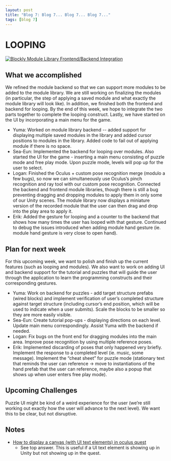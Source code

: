 ```yaml
---
layout: post
title: "Blog 7: Blog 7... Blog 7... Blog 7..."
tags: [blog 7]
---
```


# LOOPING

[![Blockly Module Library Frontend/Backend Integration](http://img.youtube.com/vi/PZqtstq6ejk/0.jpg)](https://www.youtube.com/watch?v=PZqtstq6ejk "Blockly Module Library Frontend/Backend Integration")

## What we accomplished
We refined the module backend so that we can support more modules to be added to the module library. We are still working on finalizing the modules (in particular, the step of applying a saved module and what exactly the module library will look like). In addition, we finished both the frontend and backend for looping. By the end of this week, we hope to integrate the two parts together to complete the looping construct. Lastly, we have started on the UI by incorporating a main menu for the game.

* Yuma: Worked on module library backend -- added support for displaying multiple saved modules in the library and added cursor positions to modules in the library. Added code to fail out of applying module if there is no space.
* Sea-Eun: Implemented the backend for looping over modules. Also started the UI for the game - inserting a main menu consisting of puzzle mode and free play mode. Upon puzzle mode, levels will pop up for the user to select.
* Logan: Finished the Oculus + custom pose recognition merge (modulo a few bugs), so now we can simultaneously use Oculus’s pinch recognition and ray tool with our custom pose recognition. Connected the backend and frontend module libraries, though there is still a bug preventing dragging and dropping modules to apply them in only some of our Unity scenes. The module library now displays a miniature version of the recorded module that the user can then drag and drop into the play area to apply it.
* Erik: Added the gesture for looping and a counter to the backend that shows how many times the user has looped with that gesture. Continued to debug the issues introduced when adding module hand gesture (ie. module hand gesture is very close to open hand).


## Plan for next week
For this upcoming week, we want to polish and finish up the current features (such as looping and modules). We also want to work on adding UI and backend support for the tutorial and puzzles that will guide the user through the application to learn the programming constructs and their corresponding gestures. 

* Yuma: Work on backend for puzzles - add target structure prefabs (wired blocks) and implement verification of user’s completed structure against target structure (including cursor’s end position, which will be used to indicate when a user submits). Scale the blocks to be smaller so they are more easily visible.
* Sea-Eun: Create tutorial pop-ups - displaying directions on each level. Update main menu correspondingly. Assist Yuma with the backend if needed.
* Logan: Fix bugs on the front end for dragging modules into the main area. Improve pose recognition by using multiple reference poses.
* Erik: Implemented discarding of poses that only happened very briefly. Implement the response to a completed level (ie. music, some message). Implement the “cheat sheet” for puzzle mode (stationary text that reminds the user can reference -> move to instantiations of the hand prefab that the user can reference, maybe also a popup that shows up when user enters free play mode).


## Upcoming Challenges
Puzzle UI might be kind of a weird experience for the user (we’re still working out exactly how the user will advance to the next level). We want this to be clear, but not disruptive.

## Notes
* [How to display a canvas (with UI text elements) in oculus quest](https://answers.unity.com/questions/1027642/vr-how-to-display-a-canvas-with-oculus.html)
    * See top answer. This is useful if a UI text element is showing up in Unity but not showing up in the quest.

